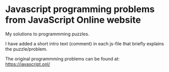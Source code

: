 # Javascript programming problems from JavaScript Online website

My solutions to programmming puzzles. 

I have added a short intro text (comment) in each js-file that briefly explains the puzzle/problem.

The original programmming problems can be found at:
https://javascript.onl/